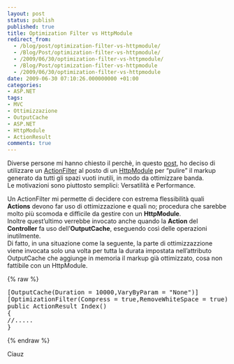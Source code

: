 ```yaml
---
layout: post
status: publish
published: true
title: Optimization Filter vs HttpModule
redirect_from: 
  - /blog/post/optimization-filter-vs-httpmodule/
  - /Blog/Post/optimization-filter-vs-httpmodule/
  - /2009/06/30/optimization-filter-vs-httpmodule/
  - /Blog/Post/optimization-filter-vs-httpmodule
  - /2009/06/30/optimization-filter-vs-httpmodule
date: 2009-06-30 07:10:26.000000000 +01:00
categories:
- ASP.NET
tags:
- MVC
- Ottimizzazione
- OutputCache
- ASP.NET
- HttpModule
- ActionResult
comments: true
---
```

<p>Diverse persone mi hanno chiesto il perchè, in questo <a href="http://imperugo.tostring.it/Blog/Post/Realizzare-un-ActionFilter-per-ottimizzare-le-nostre-pagine-web" target="_blank">post</a>, ho deciso di utilizzare un <a href="http://msdn.microsoft.com/en-us/library/dd410209.aspx" rel="nofollow" target="_blank">ActionFilter</a> al posto di un <a href="http://msdn.microsoft.com/en-us/library/zec9k340(VS.71).aspx" rel="nofollow" target="_blank">HttpModule</a> per “pulire” il markup generato da tutti gli spazi vuoti inutili, in modo da ottimizzare banda.     <br />Le motivazioni sono piuttosto semplici: Versatilità e Performance.</p>  <p>Un ActionFilter mi permette di decidere con estrema flessibilità quali <strong>Actions</strong> devono far uso di ottimizzazione e quali no; procedura che sarebbe molto più scomoda e difficile da gestire con un <strong>HttpModule</strong>.     <br />Inoltre quest’ultimo verrebbe invocato anche quando la <strong>Action</strong> del <strong>Controller</strong> fa uso dell’<strong>OutputCache</strong>, eseguendo così delle operazioni inutilmente.     <br />Di fatto, in una situazione come la seguente, la parte di ottimizzazzione viene invocata solo una volta per tutta la durata impostata nell’attributo OutputCache che aggiunge in memoria il markup già ottimizzato, cosa non fattibile con un HttpModule.</p>  {% raw %}<pre class="brush: csharp; ruler: true;">[OutputCache(Duration = 10000,VaryByParam = &quot;None&quot;)]
[OptimizationFilter(Compress = true,RemoveWhiteSpace = true)]
public ActionResult Index()
{
//.....
}</pre>{% endraw %}

<p>Ciauz</p>
